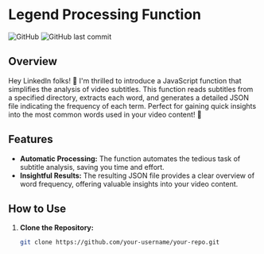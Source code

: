 # Legend Processing Function

![GitHub](https://img.shields.io/github/license/BrunoBianchi/Quantidade-De-Palavras)
![GitHub last commit](https://img.shields.io/github/last-commit/BrunoBianchi/Quantidade-De-Palavras)

## Overview

Hey LinkedIn folks! 👋 I'm thrilled to introduce a JavaScript function that simplifies the analysis of video subtitles. This function reads subtitles from a specified directory, extracts each word, and generates a detailed JSON file indicating the frequency of each term. Perfect for gaining quick insights into the most common words used in your video content! 🚀

## Features

- **Automatic Processing:** The function automates the tedious task of subtitle analysis, saving you time and effort.
- **Insightful Results:** The resulting JSON file provides a clear overview of word frequency, offering valuable insights into your video content.

## How to Use

1. **Clone the Repository:**
   ```bash
   git clone https://github.com/your-username/your-repo.git
